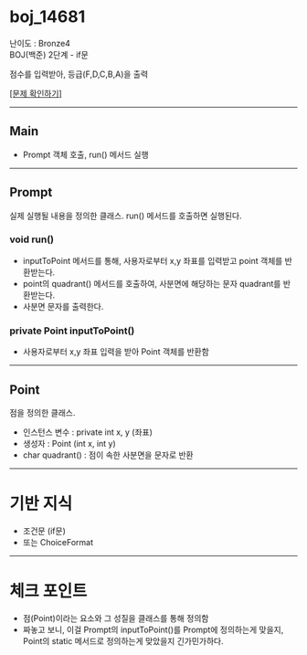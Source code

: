 # boj_14681

난이도 : Bronze4  
BOJ(백준) 2단계 - if문

점수를 입력받아, 등급(F,D,C,B,A)을 출력

[[문제 확인하기]](https://www.acmicpc.net/problem/14681)

---
## Main
- Prompt 객체 호출, run() 메서드 실행
---
## Prompt

실제 실행될 내용을 정의한 클래스. run() 메서드를 호출하면 실행된다.

### void run()
- inputToPoint 메서드를 통해, 사용자로부터 x,y 좌표를 입력받고 point 객체를 반환받는다.
- point의 quadrant() 메서드를 호출하여, 사분면에 해당하는 문자 quadrant를 반환받는다.
- 사분면 문자를 출력한다.

### private Point inputToPoint()
- 사용자로부터 x,y 좌표 입력을 받아 Point 객체를 반환함
---
## Point
점을 정의한 클래스.
- 인스턴스 변수 : private int x, y (좌표)
- 생성자 : Point (int x, int y)
- char quadrant() : 점이 속한 사분면을 문자로 반환

---
# 기반 지식
- 조건문 (if문)
- 또는 ChoiceFormat
---
# 체크 포인트
- 점(Point)이라는 요소와 그 성질을 클래스를 통해 정의함
- 짜놓고 보니, 이걸 Prompt의 inputToPoint()를 Prompt에 정의하는게 맞을지, Point의 static 메서드로 정의하는게 맞았을지 긴가민가하다.